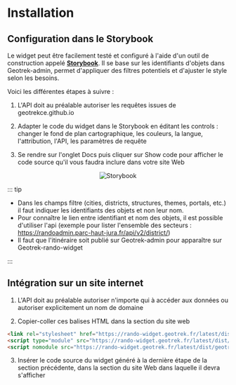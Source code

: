 # Installation

## Configuration dans le Storybook

Le widget peut être facilement testé et configuré à l'aide d'un outil de construction appelé [**Storybook**](https://geotrekce.github.io/Geotrek-rando-widget/?path=/story/geotrek-rando-widget--app). Il se base sur les identifiants d'objets dans Geotrek-admin, permet d'appliquer des filtres potentiels et d'ajuster le style selon les besoins.

Voici les différentes étapes à suivre :

1. L'API doit au préalable autoriser les requêtes issues de geotrekce.github.io

2. Adapter le code du widget dans le Storybook en éditant les controls : changer le fond de plan cartographique, les couleurs, la langue, l'attribution, l'API, les paramètres de requête

3. Se rendre sur l'onglet Docs puis cliquer sur Show code pour afficher le code source qu'il vous faudra inclure dans votre site Web

<center>
  <a title="Storybook"><img src="/introduction/storybook.jpg" alt="Storybook"></a>
</center>
 
 ::: tip
- Dans les champs filtre (cities, districts, structures, themes, portals, etc.) il faut indiquer les identifiants des objets et non leur nom.
- Pour connaître le lien entre identifiant et nom des objets, il est possible d'utiliser l'api (exemple pour lister l'ensemble des secteurs : https://randoadmin.parc-haut-jura.fr/api/v2/district/)
- Il faut que l'itinéraire soit publié sur Geotrek-admin pour apparaître sur Geotrek-rando-widget

:::

## Intégration sur un site internet

1. L'API doit au préalable autoriser n'importe qui à accéder aux données ou autoriser explicitement un nom de domaine

2. Copier-coller ces balises HTML dans la section <head></head> du site web

```html
<link rel="stylesheet" href="https://rando-widget.geotrek.fr/latest/dist/geotrek-rando-widget/geotrek-rando-widget.css" />
<script type="module" src="https://rando-widget.geotrek.fr/latest/dist/geotrek-rando-widget/geotrek-rando-widget.esm.js"></script>
<script nomodule src="https://rando-widget.geotrek.fr/latest/dist/geotrek-rando-widget/geotrek-rando-widget.js"></script>
```

3. Insérer le code source du widget généré à la dernière étape de la section précédente, dans la section du site Web dans laquelle il devra s'afficher
